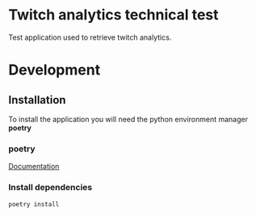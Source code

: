 # Twitch analytics technical test

Test application used to retrieve twitch analytics.

# Development

## Installation

To install the application you will need the python environment manager **poetry**

### poetry

[Documentation](https://python-poetry.org/docs/)

### Install dependencies

```shell
poetry install
```
